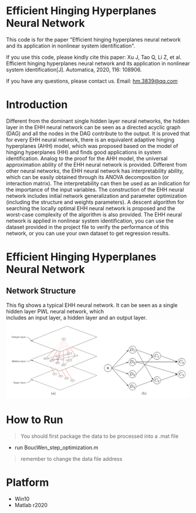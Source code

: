 # Efficient Hinging Hyperplanes Neural Network

This code is for the paper "Efficient hinging hyperplanes neural network and its  application in nonlinear system identification".

If you use this code, please kindly cite this paper: Xu J, Tao Q, Li Z, et al. Efficient hinging hyperplanes neural network and its application in nonlinear system identification[J]. Automatica, 2020, 116: 108906.

If you have any questions, please contact us. Email: [hm.3839@qq.com](mailto:xiaofei_zh@foxmail.com)

# Introduction

Different from the dominant single hidden layer neural networks, the hidden layer in the EHH neural network can be seen as a directed acyclic graph (DAG) and all the nodes in the DAG contribute to the output. It is proved that for every EHH neural network, there is an equivalent adaptive hinging hyperplanes (AHH) model, which was proposed based on the model of hinging hyperplanes (HH) and finds good applications in system identification. Analog to the proof for the AHH model, the universal approximation ability of the EHH neural network is provided. Different from other neural networks, the EHH neural network has interpretability ability, which can be easily obtained through its ANOVA decomposition (or interaction matrix). The interpretability can then be used as an indication for the importance of the input variables. The construction of the EHH neural network includes initial network generalization and parameter optimization (including the structure and weights parameters). A descent algorithm for searching the locally optimal EHH neural network is proposed and the worst-case complexity of the algorithm is also provided. The EHH neural network is applied in nonlinear system identification, you can use the dataset provided in the project file to verify the performance of this network, or you can use your own dataset to get regression results.

# Efficient Hinging Hyperplanes Neural Network

## Network Structure
This fig shows a typical EHH neural network. It can be seen as a single hidden layer PWL neural network, which  
includes an input layer, a hidden layer and an output layer.
![image](https://github.com/Lythen-liyan/Efficient-Hinging-Hyperplanes-Neural-Network/blob/main/ehh_structure.png)

# How to Run

> You should first package the data to be processed into a .mat file

- run BoucWen_step_optimization.m

> remember to change the data file address

# Platform

- Win10
- Matlab r2020
